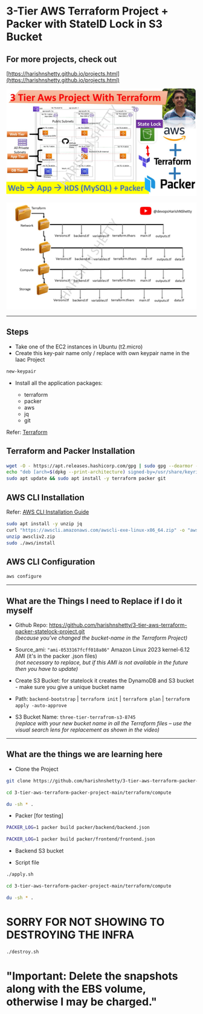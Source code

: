 # 3-Tier AWS Terraform Project + Packer with StateID Lock in S3 Bucket

## For more projects, check out  
[https://harishnshetty.github.io/projects.html](https://harishnshetty.github.io/projects.html)

[![Video Tutorial](https://github.com/harishnshetty/image-data-project/blob/9abf8f00d35d9f50dc95893102fcf3f374319383/3tieraws-project-statelock-terraform-packer.jpg)](https://www.youtube.com/@devopsHarishShetty)

[![Channel Link](https://github.com/harishnshetty/image-data-project/blob/9abf8f00d35d9f50dc95893102fcf3f374319383/3tieraws-project-statelock-terraform-packer%20-structure.jpg)](https://www.youtube.com/@devopsHarishShetty)

---

## Steps

- Take one of the EC2 instances in Ubuntu (t2.micro)
- Create this key-pair name only / replace with own keypair name in the Iaac Project

```bash
new-keypair
```

- Install all the application packages:

  - terraform
  - packer
  - aws
  - jq
  - git

Refer: [Terraform](https://developer.hashicorp.com/terraform/install)

## Terraform and Packer Installation

```bash
wget -O - https://apt.releases.hashicorp.com/gpg | sudo gpg --dearmor -o /usr/share/keyrings/hashicorp-archive-keyring.gpg
echo "deb [arch=$(dpkg --print-architecture) signed-by=/usr/share/keyrings/hashicorp-archive-keyring.gpg] https://apt.releases.hashicorp.com $(grep -oP '(?<=UBUNTU_CODENAME=).*' /etc/os-release || lsb_release -cs)" | sudo tee /etc/apt/sources.list.d/hashicorp.list
sudo apt update && sudo apt install -y terraform packer git 
```

## AWS CLI Installation

Refer: [AWS CLI Installation Guide](https://docs.aws.amazon.com/cli/latest/userguide/getting-started-install.html)

```bash
sudo apt install -y unzip jq
curl "https://awscli.amazonaws.com/awscli-exe-linux-x86_64.zip" -o "awscliv2.zip"
unzip awscliv2.zip
sudo ./aws/install
```

## AWS CLI Configuration

```bash
aws configure
```

---

## What are the Things I need to Replace if I do it myself

- Github Repo: https://github.com/harishnshetty/3-tier-aws-terraform-packer-statelock-project.git  
  *(because you've changed the bucket-name in the Terraform Project)*

- Source_ami: `"ami-0533167fcff018a86"`   Amazon Linux 2023 kernel-6.12 AMI    (it's in the packer .json files)  
  *(not necessary to replace, but if this AMI is not available in the future then you have to update)*

- Create S3 Bucket: for statelock it creates the DynamoDB and S3 bucket - make sure you give a unique bucket name

- Path: `backend-bootstrap` | `terraform init` | `terraform plan` | `terraform apply -auto-approve`

- S3 Bucket Name: `three-tier-terrafrom-s3-8745`  
  *(replace with your new bucket name in all the Terraform files – use the visual search lens for replacement as shown in the video)*

---

## What are the things we are learning here

- Clone the Project

```bash
git clone https://github.com/harishnshetty/3-tier-aws-terraform-packer-statelock-project.git
```

```bash
cd 3-tier-aws-terraform-packer-project-main/terraform/compute
```

```bash
du -sh * .
```

- Packer [for testing]

```bash
PACKER_LOG=1 packer build packer/backend/backend.json
```

```bash
PACKER_LOG=1 packer build packer/frontend/frontend.json
```

- Backend S3 bucket

- Script file

```bash
./apply.sh
```

```bash
cd 3-tier-aws-terraform-packer-project-main/terraform/compute
```

```bash
du -sh * .
```

# SORRY FOR NOT SHOWING TO DESTROYING THE INFRA

```bash
./destroy.sh
```

# "Important: Delete the snapshots along with the EBS volume, otherwise I may be charged."